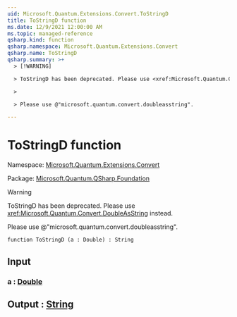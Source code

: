 ```yaml
---
uid: Microsoft.Quantum.Extensions.Convert.ToStringD
title: ToStringD function
ms.date: 12/9/2021 12:00:00 AM
ms.topic: managed-reference
qsharp.kind: function
qsharp.namespace: Microsoft.Quantum.Extensions.Convert
qsharp.name: ToStringD
qsharp.summary: >+
  > [!WARNING]

  > ToStringD has been deprecated. Please use <xref:Microsoft.Quantum.Convert.DoubleAsString> instead.

  >

  > Please use @"microsoft.quantum.convert.doubleasstring".

---
```


# ToStringD function

Namespace: [Microsoft.Quantum.Extensions.Convert](xref:Microsoft.Quantum.Extensions.Convert)

Package: [Microsoft.Quantum.QSharp.Foundation](https://nuget.org/packages/Microsoft.Quantum.QSharp.Foundation)


> [!WARNING]
> ToStringD has been deprecated. Please use <xref:Microsoft.Quantum.Convert.DoubleAsString> instead.
>
> Please use @"microsoft.quantum.convert.doubleasstring".



```qsharp
function ToStringD (a : Double) : String
```


## Input

### a : [Double](xref:microsoft.quantum.qsharp.valueliterals#double-literals)





## Output : [String](xref:microsoft.quantum.qsharp.valueliterals#string-literals)

